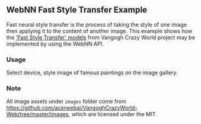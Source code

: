 ## WebNN Fast Style Transfer Example
Fast neural style transfer is the process of taking the style of one image then applying it to the content of another image.
This example shows how the ['Fast Style Transfer' models](https://github.com/acerwebai/VangoghCrazyWorld)
from Vangogh Crazy World project may be implemented by using the WebNN API.

### Usage

Select device, style image of famous paintings on the image gallery.

### Note

All image assets under `images` folder come from https://github.com/acerwebai/VangoghCrazyWorld-Web/tree/master/images, which are licensed under the MIT.
